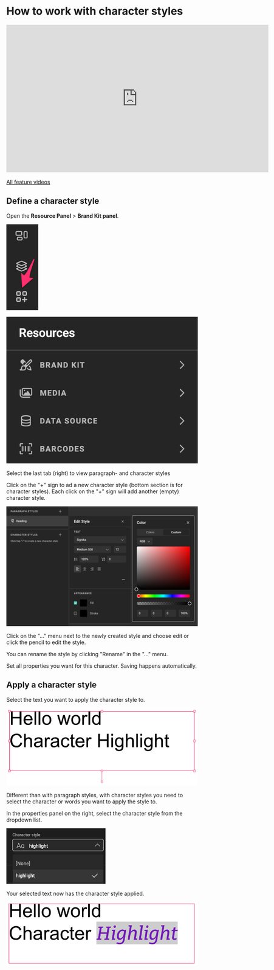 # How to work with character styles

<iframe width="690" height="388" src="https://www.youtube.com/embed/_4kizxLZJC8?si=8KwBOFcwEuvvtnFy&controls=1&mute=1&showinfo=0&rel=0&autoplay=0&loop=1" title="YouTube video player" frameborder="0" allow="accelerometer; autoplay; clipboard-write; encrypted-media; gyroscope; picture-in-picture; web-share" referrerpolicy="strict-origin-when-cross-origin" allowfullscreen></iframe>

[All feature videos](https://www.youtube.com/playlist?list=PLLHtQ1R6R-B_m7XAVySM9OjbbUscsgBOH)


## Define a character style

Open the **Resource Panel** > **Brand Kit panel**.

![screenshotsmall](bottom-quicktools-ui.png)

![screenshot](bk1.png)

Select the last tab (right) to view paragraph- and character styles

Click on the "+" sign to ad a new character style (bottom section is for character styles).
Each click on the "+" sign will add another (empty) character style.

![screenshot-full](bk8.png)

Click on the "..." menu next to the newly created style and choose edit or click the pencil to edit the style.

You can rename the style by clicking "Rename" in the "..." menu.

Set all properties you want for this character. Saving happens automatically.

## Apply a character style

Select the text you want to apply the character style to.

![screenshot](cs-6.png)

Different than with paragraph styles, with character styles you need to select the character or words you want to apply the style to.

In the properties panel on the right, select the character style from the dropdown list.

![screenshot](cs-7.png)

Your selected text now has the character style applied.

![screenshot](cs-8.png)